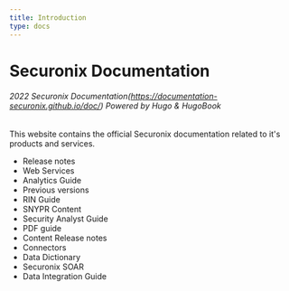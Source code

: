 ```yaml
---
title: Introduction
type: docs
---
```


# Securonix Documentation

###### 2022 Securonix Documentation(https://documentation-securonix.github.io/doc/) Powered by Hugo & HugoBook

This website contains the official Securonix documentation related to it's products and services.

* Release notes
* Web Services
* Analytics Guide
* Previous versions
* RIN Guide
* SNYPR Content
* Security Analyst Guide
* PDF guide
* Content Release notes
* Connectors
* Data Dictionary
* Securonix SOAR
* Data Integration Guide